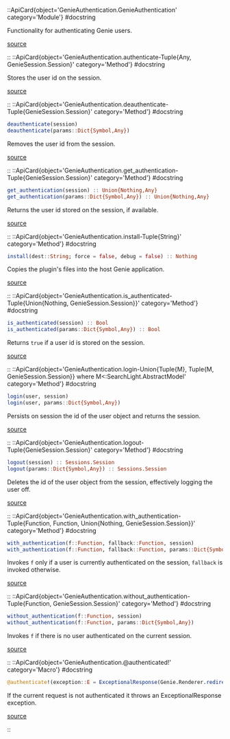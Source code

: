

::ApiCard{object='GenieAuthentication.GenieAuthentication' category='Module'}
#docstring



Functionality for authenticating Genie users.


[source](https://github.com/GenieFramework/GenieAuthentication.jl/blob/v2.2.0/src/GenieAuthentication.jl#L1-L3)

::
::ApiCard{object='GenieAuthentication.authenticate-Tuple{Any, GenieSession.Session}' category='Method'}
#docstring



Stores the user id on the session.


[source](https://github.com/GenieFramework/GenieAuthentication.jl/blob/v2.2.0/src/GenieAuthentication.jl#L20-L22)

::
::ApiCard{object='GenieAuthentication.deauthenticate-Tuple{GenieSession.Session}' category='Method'}
#docstring



```julia
deauthenticate(session)
deauthenticate(params::Dict{Symbol,Any})
```


Removes the user id from the session.


[source](https://github.com/GenieFramework/GenieAuthentication.jl/blob/v2.2.0/src/GenieAuthentication.jl#L34-L39)

::
::ApiCard{object='GenieAuthentication.get_authentication-Tuple{GenieSession.Session}' category='Method'}
#docstring



```julia
get_authentication(session) :: Union{Nothing,Any}
get_authentication(params::Dict{Symbol,Any}) :: Union{Nothing,Any}
```


Returns the user id stored on the session, if available.


[source](https://github.com/GenieFramework/GenieAuthentication.jl/blob/v2.2.0/src/GenieAuthentication.jl#L89-L94)

::
::ApiCard{object='GenieAuthentication.install-Tuple{String}' category='Method'}
#docstring



```julia
install(dest::String; force = false, debug = false) :: Nothing
```


Copies the plugin&#39;s files into the host Genie application.


[source](https://github.com/GenieFramework/GenieAuthentication.jl/blob/v2.2.0/src/GenieAuthentication.jl#L165-L169)

::
::ApiCard{object='GenieAuthentication.is_authenticated-Tuple{Union{Nothing, GenieSession.Session}}' category='Method'}
#docstring



```julia
is_authenticated(session) :: Bool
is_authenticated(params::Dict{Symbol,Any}) :: Bool
```


Returns `true` if a user id is stored on the session.


[source](https://github.com/GenieFramework/GenieAuthentication.jl/blob/v2.2.0/src/GenieAuthentication.jl#L48-L53)

::
::ApiCard{object='GenieAuthentication.login-Union{Tuple{M}, Tuple{M, GenieSession.Session}} where M<:SearchLight.AbstractModel' category='Method'}
#docstring



```julia
login(user, session)
login(user, params::Dict{Symbol,Any})
```


Persists on session the id of the user object and returns the session.


[source](https://github.com/GenieFramework/GenieAuthentication.jl/blob/v2.2.0/src/GenieAuthentication.jl#L105-L110)

::
::ApiCard{object='GenieAuthentication.logout-Tuple{GenieSession.Session}' category='Method'}
#docstring



```julia
logout(session) :: Sessions.Session
logout(params::Dict{Symbol,Any}) :: Sessions.Session
```


Deletes the id of the user object from the session, effectively logging the user off.


[source](https://github.com/GenieFramework/GenieAuthentication.jl/blob/v2.2.0/src/GenieAuthentication.jl#L119-L124)

::
::ApiCard{object='GenieAuthentication.with_authentication-Tuple{Function, Function, Union{Nothing, GenieSession.Session}}' category='Method'}
#docstring



```julia
with_authentication(f::Function, fallback::Function, session)
with_authentication(f::Function, fallback::Function, params::Dict{Symbol,Any})
```


Invokes `f` only if a user is currently authenticated on the session, `fallback` is invoked otherwise.


[source](https://github.com/GenieFramework/GenieAuthentication.jl/blob/v2.2.0/src/GenieAuthentication.jl#L133-L138)

::
::ApiCard{object='GenieAuthentication.without_authentication-Tuple{Function, GenieSession.Session}' category='Method'}
#docstring



```julia
without_authentication(f::Function, session)
without_authentication(f::Function, params::Dict{Symbol,Any})
```


Invokes `f` if there is no user authenticated on the current session.


[source](https://github.com/GenieFramework/GenieAuthentication.jl/blob/v2.2.0/src/GenieAuthentication.jl#L151-L156)

::
::ApiCard{object='GenieAuthentication.@authenticated!' category='Macro'}
#docstring



```julia
@authenticate!(exception::E = ExceptionalResponse(Genie.Renderer.redirect(:show_login)))
```


If the current request is not authenticated it throws an ExceptionalResponse exception.


[source](https://github.com/GenieFramework/GenieAuthentication.jl/blob/v2.2.0/src/GenieAuthentication.jl#L65-L69)

::
